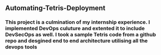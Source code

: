 ## Automating-Tetris-Deployment
### This project is a culmination of my internship experience. I implemented DevOps culuture and extented it to include DevSecOps as well. I took a sample Tetris code from a github repo and desgined end to end architecture utilising all the devops tools

